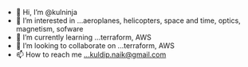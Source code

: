 - 👋 Hi, I’m @kulninja
- 👀 I’m interested in ...aeroplanes, helicopters, space and time, optics, magnetism, sofware
- 🌱 I’m currently learning ...terraform, AWS
- 💞️ I’m looking to collaborate on ...terraform, AWS
- 📫 How to reach me ...kuldip.naik@gmail.com

<!---
kulninja/kulninja is a ✨ special ✨ repository because its `README.md` (this file) appears on your GitHub profile.
You can click the Preview link to take a look at your changes.
--->
